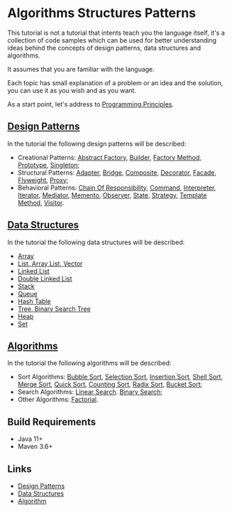 # Algorithms Structures Patterns

This tutorial is not a tutorial that intents teach you the language itself, it's a collection of code samples which 
can be used for better understanding ideas behind the concepts of design patterns, data structures and algorithms. 

It assumes that you are familiar with the language. 

Each topic has small explanation of a problem or an idea and the solution, you can use it as you wish and as you want.

As a start point, let's address to [Programming Principles](doc/programming-principles.md "Programming Principles").

## [Design Patterns](design-patterns/README.md "The design patterns chapter")

In the tutorial the following design patterns will be described:

* Creational Patterns: 
[Abstract Factory](design-patterns/doc/abstract-factory.md "The abstract factory chapter"), 
[Builder](design-patterns/doc/builder.md "The builder chapter"), 
[Factory Method](design-patterns/doc/factory-method.md "The factory method chapter"), 
[Prototype](design-patterns/doc/prototype.md "The prototype chapter"), 
[Singleton](design-patterns/doc/singleton.md "The singleton chapter"); 
* Structural Patterns: 
[Adapter](design-patterns/doc/adapter.md "The adapter chapter"), 
[Bridge](design-patterns/doc/bridge.md "The bridge chapter"), 
[Composite](design-patterns/doc/composite.md "The composite chapter"), 
[Decorator](design-patterns/doc/decorator.md "The decorator chapter"), 
[Facade](design-patterns/doc/facade.md "The facade chapter"), 
[Flyweight](design-patterns/doc/flyweight.md "The flyweight chapter"), 
[Proxy](design-patterns/doc/proxy.md "The proxy chapter"); 
* Behavioral Patterns: 
[Chain Of Responsibility](design-patterns/doc/chain-of-responsibility.md "The chain of responsibility chapter"), 
[Command](design-patterns/doc/command.md "The command chapter"), 
[Interpreter](design-patterns/doc/interpreter.md "The interpreter chapter"), 
[Iterator](design-patterns/doc/iterator.md "The iterator chapter"), 
[Mediator](design-patterns/doc/mediator.md "The mediator chapter"),
[Memento](design-patterns/doc/memento.md "The memento chapter"), 
[Observer](design-patterns/doc/observer.md "The observer chapter"), 
[State](design-patterns/doc/state.md "The state chapter"),
[Strategy](design-patterns/doc/strategy.md "The strategy chapter"), 
[Template Method](design-patterns/doc/template-method.md "The template method chapter"), 
[Visitor](design-patterns/doc/visitor.md "The visitor chapter").

## [Data Structures](data-structures/README.md "The data structures chapter")

In the tutorial the following data structures will be described:

* [Array](data-structures/doc/array.md "The array chapter")
* [List, Array List, Vector](data-structures/doc/list-array-list-vector.md "The list, array list, vector chapter")
* [Linked List](data-structures/doc/linked-list.md "The linked list chapter")
* [Double Linked List](data-structures/doc/double-linked-list.md "The double linked list chapter")
* [Stack](data-structures/doc/stack.md "The stack chapter")
* [Queue](data-structures/doc/queue.md "The queue chapter")
* [Hash Table](data-structures/doc/hash-table.md "The hash table chapter")
* [Tree, Binary Search Tree](data-structures/doc/tree-binary-search-tree.md "The tree, binary search tree chapter")
* [Heap](data-structures/doc/heap.md "The heap chapter")
* [Set](data-structures/doc/set.md "The set chapter")

## [Algorithms](algorithms/README.md "The algorithms chapter")

In the tutorial the following algorithms will be described:

* Sort Algorithms: 
[Bubble Sort](algorithms/doc/bubble-sort.md "The bubble sort chapter"),
[Selection Sort](algorithms/doc/selection-sort.md "The selection sort chapter"),
[Insertion Sort](algorithms/doc/insertion-sort.md "The insertion sort chapter"),
[Shell Sort](algorithms/doc/shell-sort.md "The shell sort chapter"),
[Merge Sort](algorithms/doc/merge-sort.md "The merge sort chapter"),
[Quick Sort](algorithms/doc/quick-sort.md "The quick sort chapter"),
[Counting Sort](algorithms/doc/counting-sort.md "The counting sort chapter"),
[Radix Sort](algorithms/doc/radix-sort.md "The radix sort chapter"),
[Bucket Sort](algorithms/doc/bucket-sort.md "The bucket sort chapter");
* Search Algorithms:
[Linear Search](algorithms/doc/linear-search.md "The linear search chapter").
[Binary Search](algorithms/doc/binary-search.md "The binary search chapter");
* Other Algorithms:
[Factorial](algorithms/doc/factorial.md "The factorial chapter").

## Build Requirements

* Java 11+
* Maven 3.6+

## Links

* [Design Patterns](https://en.wikipedia.org/wiki/Design_Patterns "Design patterns in Wikipedia")
* [Data Structures](https://en.wikipedia.org/wiki/List_of_data_structures "Data structures in Wikipedia") 
* [Algorithm](https://en.wikipedia.org/wiki/Algorithm "Algorithm in Wikipedia") 